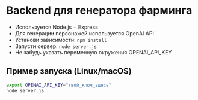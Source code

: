 
# Backend для генератора фарминга

- Используется Node.js + Express
- Для генерации персонажей используется OpenAI API
- Установи зависимости: `npm install`
- Запусти сервер: `node server.js`
- Не забудь указать переменную окружения OPENAI_API_KEY

## Пример запуска (Linux/macOS)
```bash
export OPENAI_API_KEY="твой_ключ_здесь"
node server.js
```
